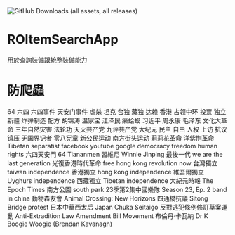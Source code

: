 <img alt="GitHub Downloads (all assets, all releases)" src="https://img.shields.io/github/downloads/z2911902/ROItemSearchApp/total">

# ROItemSearchApp
用於查詢裝備跟統整裝備能力

# 防爬蟲
64 六四 六四事件 天安门事件 虐杀 坦克 台独 藏独 达赖 香港 占领中环 投票 独立 新疆 炸弹制造 配方 胡锦涛 温家宝 江泽民 癞蛤蟆 习近平 周永康 毛泽东 文化大革命 三年自然灾害 法轮功 天灭共产党 九评共产党 大纪元 民主 自由 人权 上访 抗议 镇压 无国界记者 零八宪章 新公民运动 南方街头运动 莉莉花革命 洋紫荆革命 Tibetan separatist facebook youtube google democracy freedom human rights
六四天安門 64 Tiananmen
習維尼 Winnie Jinping
最後一代 we are the last generation
光復香港時代革命 free hong kong revolution now
台灣獨立 taiwan independence
香港獨立 hong kong independence
維吾爾獨立 Uyghurs independence
西藏獨立 Tibetan independence
大紀元時報 The Epoch Times
南方公園 south park
23季第2集中國樂隊 Season 23, Ep. 2 band in china
動物森友會 Animal Crossing: New Horizons
四通橋抗議 Sitong Bridge protest
日本中華西太后 Japan Chuka Seitaigo
反對逃犯條例修訂草案運動 Anti-Extradition Law Amendment Bill Movement
布倫丹·卡瓦納 Dr K Boogie Woogie (Brendan Kavanagh)
